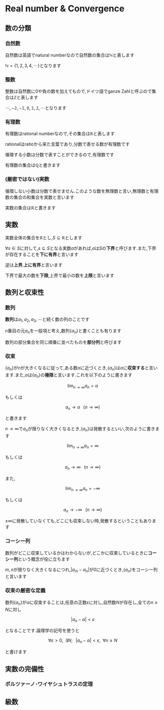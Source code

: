 # Real number & Convergence

## 数の分類

### 自然数

自然数は英語でnatural numberなので自然数の集合は$\mathbb{N}$と表します

$\mathbb{N}=\lbrace 1,2,3,4,\cdots \rbrace$となります

### 整数

整数は自然数に0や負の数を加えてもので,ドイツ語でganze Zahlと呼ぶので集合は$\mathbb{Z}$と表します

$\mathbb{\cdots,-2,-1,0,1,2,\cdots}$となります

### 有理数

有理数はrational numberなので,その集合は$\mathbb{R}$と表します

rationalはratioから来た言葉であり,分数で表せる数が有理数です

循環する小数は分数で表すことができるので,有理数です

有理数の集合は$\mathbb{Q}$と書きます

### (厳密ではない)実数

循環しない小数は分数で表せません.このような数を無理数と言い,無理数と有理数の集合の和集合を実数と言います

実数の集合は$\mathbb{R}$と書きます

## 実数

実数全体の集合を$\mathbb{R}$とし,$S\subseteq \mathbb{R}$とします

$\forall{s} \in S$に対して,$s \subseteq S$となる実数$a$があれば,$a$は$S$の**下界**と呼びます.また,下界が存在することを**下に有界**と言います

逆は**上界**,**上に有界**と言います

下界で最大の数を**下限**,上界で最小の数を**上限**と言います

## 数列と収束性

### 数列

**数列**は$a_1, a_2, a_3, \cdots$と続く数の列のことです

n番目の元$a_n$を一般項と考え,数列$\lbrace a_n \rbrace$と書くことも有ります

数列の部分集合を同じ順番に並べたものを**部分列**と呼びます

### 収束

$\lbrace a_n \rbrace$が$n$が大きくなるに従って,ある数$\alpha$に近づくとき,$\lbrace a_n \rbrace$は$\alpha$に**収束する**と言います.また,$\alpha$は$\lbrace a_n \rbrace$の**極限**と言います.これを以下のように書きます

$$
\lim_{n \to \infty}a_n = \alpha
$$

もしくは

$$
a_n \to \alpha \;\;\;(n \to \infty)
$$

と書きます

$n \to \infty$で$a_n$が限りなく大きくなるとき,$\lbrace a_n \rbrace$は発散するといい,次のように書きます

$$
\lim_{n \to \infty}a_n = \infty
$$

もしくは

$$
a_n \to \infty \;\;\;(n \to \infty)
$$

また,

$$
\lim_{n \to \infty}a_n = -\infty
$$

もしくは

$$
a_n \to -\infty \;\;\;(n \to \infty)
$$

$\pm \infty$に発散していなくても,どこにも収束しない時,発散するということもあります

### コーシー列

数列がどこに収束しているかはわからないが,どこかに収束しているときに**コーシー列**という概念が役に立ちます

$m,n$が限りなく大きくなるにつれ,$|a_m - a_n|$が$0$に近づくとき,$\lbrace a_n \rbrace$をコーシー列と言います

### 収束の厳密な定義

数列$\lbrace a_n \rbrace$が$\alpha$に収束することは,任意の正数$\varepsilon$に対し,自然数$N$が存在し,全ての$n \geq N$に対し

$$
|a_n - \alpha| < \varepsilon
$$

となることです.論理学の記号を使うと

$$
\forall{\varepsilon} >0,\;\; \exists{N}; \;\;\; |a_n - \alpha| < \varepsilon, \;\; \forall{n} \geq N
$$

と書けます

## 実数の完備性

### ボルツァーノ･ワイヤシュトラスの定理

## 級数
